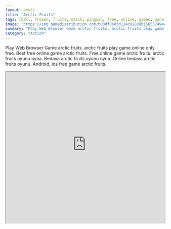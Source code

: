 ```yaml
---
layout: posts
title: "Arctic Fruits"
tags: [ball, frozen, fruits, match, pinguin, free, online, games, oyna, game, free, games, play, play, games]
image: "https://img.gamedistribution.com/b03df0603d124c8282ab156557494482.jpg"
summary: "Play Web Browser Game arctic fruits. arctic fruits play game online only free. Best free online game arctic fruits. Free online game arctic fruits. arctic fruits oyunu oyna. Bedava arctic fruits oyunu oyna. Online bedava arctic fruits oyunu. Android, ios free game arctic fruits."
category: "Action"
---
```


Play Web Browser Game arctic fruits. arctic fruits play game online only free. Best free online game arctic fruits. Free online game arctic fruits. arctic fruits oyunu oyna. Bedava arctic fruits oyunu oyna. Online bedava arctic fruits oyunu. Android, ios free game arctic fruits.

<iframe width="100%" height="480px;" src="https://html5.gamedistribution.com/b03df0603d124c8282ab156557494482/"></iframe>